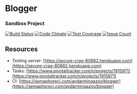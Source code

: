 # Blogger

### Sandbox Project

[![Build Status](https://semaphoreci.com/api/v1/aydarmingazov/blogger/branches/master/shields_badge.svg)](https://semaphoreci.com/aydarmingazov/blogger)
[![Code Climate](https://codeclimate.com/github/AidarMingazov/blogger/badges/gpa.svg)](https://codeclimate.com/github/AidarMingazov/blogger)
[![Test Coverage](https://codeclimate.com/github/AidarMingazov/blogger/badges/coverage.svg)](https://codeclimate.com/github/AidarMingazov/blogger)
[![Issue Count](https://codeclimate.com/github/AidarMingazov/blogger/badges/issue_count.svg)](https://codeclimate.com/github/AidarMingazov/blogger)

## Resources

- Testing server: [https://secure-crag-80882.herokuapp.com](https://secure-crag-80882.herokuapp.com)
- Tasks: [https://www.pivotaltracker.com/n/projects/1915971](https://www.pivotaltracker.com/n/projects/1915971)
- CI: [https://semaphoreci.com/aydarmingazov/blogger](https://semaphoreci.com/aydarmingazov/blogger)
